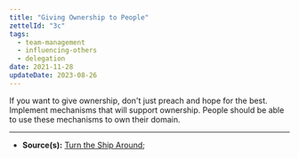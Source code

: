 ```yaml
---
title: "Giving Ownership to People"
zettelId: "3c"
tags:
  - team-management
  - influencing-others
  - delegation
date: 2021-11-28
updateDate: 2023-08-26
---
```


If you want to give ownership, don't just preach and hope for the best. Implement mechanisms that will support ownership. People should be able to use these mechanisms to own their domain.

---

- **Source(s):** [Turn the Ship Around](/books/turn-the-ship-around-summary-book-chapter-notes/);
